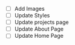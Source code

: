 - [ ] Add Images
- [ ] Update Styles
- [ ] Update projects page
- [ ] Update About Page
- [ ] Update Home Page
